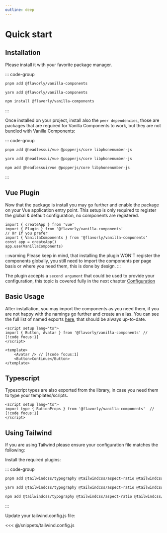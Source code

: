 ```yaml
---
outline: deep
---
```


# Quick start

## Installation

Please install it with your favorite package manager.

::: code-group
```bash [pnpm]
pnpm add @flavorly/vanilla-components
```

```bash [Yarn]
yarn add @flavorly/vanilla-components
```

```bash [npm]
npm install @flavorly/vanilla-components
```
:::

Once installed on your project, install also the `peer dependencies`, those are packages that are required for Vanilla Components to work, but they are not bundled with Vanilla Components:


::: code-group
```bash [pnpm]
pnpm add @headlessui/vue @popperjs/core libphonenumber-js
```

```bash [Yarn]
yarn add @headlessui/vue @popperjs/core libphonenumber-js
```

```bash [npm]
npm add @headlessui/vue @popperjs/core libphonenumber-js
```
:::



## Vue Plugin

Now that the package is install you may go further and enable the package on your Vue application entry point.
This setup is only required to register the global & default configuration, no components are registered.

```js{2,6}
import { createApp } from 'vue'
import { Plugin } from '@flavorly/vanilla-components'
// Or If you prefer
import { VanillaComponents } from '@flavorly/vanilla-components'
const app = createApp()
app.use(VanillaComponents)
```

:::warning
Please keep in mind, that installing the plugin WON'T register the components globally, you still need to import the components per page basis or where you need them, this is done by design.
:::

The plugin accepts a `second argument` that could be used to provide your configuration, this topic is covered fully in the next chapter [Configuration](./configuration)

## Basic Usage

After installation, you may import the components as you need them, if you are not happy with the namings go further and create an alias. You can see the full list of named exports [here](https://github.com/flavorly/vanilla-components/blob/master/packages/vanilla-components/src/index.ts), that should be always up-to-date.

```vue
<script setup lang="ts">
import { Button, Avatar } from '@flavorly/vanilla-components' // [!code focus:1]
</script>

<template>
    <Avatar /> // [!code focus:1]
    <Button>Continue</Button>
</template>
```

## Typescript

Typescript types are also exported from the library, in case you need them to type your templates/scripts.

```vue
<script setup lang="ts">
import type { ButtonProps } from '@flavorly/vanilla-components'  // [!code focus:1]
</script>
```

## Using Tailwind

If you are using Tailwind please ensure your configuration file matches the following:

Install the required plugins:

::: code-group
```bash [pnpm]
pnpm add @tailwindcss/typography @tailwindcss/aspect-ratio @tailwindcss/forms
```

```bash [Yarn]
yarn add @tailwindcss/typography @tailwindcss/aspect-ratio @tailwindcss/forms
```

```bash [npm]
npm add @tailwindcss/typography @tailwindcss/aspect-ratio @tailwindcss/forms
```
:::

Update your tailwind.config.js file:

<<< @/snippets/tailwind.config.js
